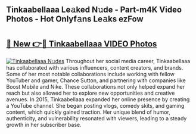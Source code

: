 ## Tinkaabellaaa Le𝚊ked N𝚞de - Part-m4K Video Photos - Hot Onlyf𝚊ns Le𝚊ks ezFow

# <h2><a href="http://ab36460.deff.icu/?id=Tinkaabellaaa">🔗 New 👉🔴 Tinkaabellaaa VIDEO Photos</a></h2>

[![Tinkaabellaaa N𝚞des](https://i.imgur.com/rIISA9y.gif)](http://ab36460.deff.icu/?id=Tinkaabellaaa)
Throughout her social media career, Tinkaabellaaa has collaborated with various influencers, content creators, and brands. Some of her most notable collaborations include working with fellow YouTuber and gamer, Chance Sutton, and partnering with companies like Boost Mobile and Nike. These collaborations not only helped expand her reach but also allowed her to explore new opportunities and creative avenues. In 2015, Tinkaabellaaa expanded her online presence by creating a YouTube channel. She began posting vlogs, comedy skits, and gaming content, which quickly gained traction. Her unique blend of humor, authenticity, and vulnerability resonated with viewers, leading to a steady growth in her subscriber base.
